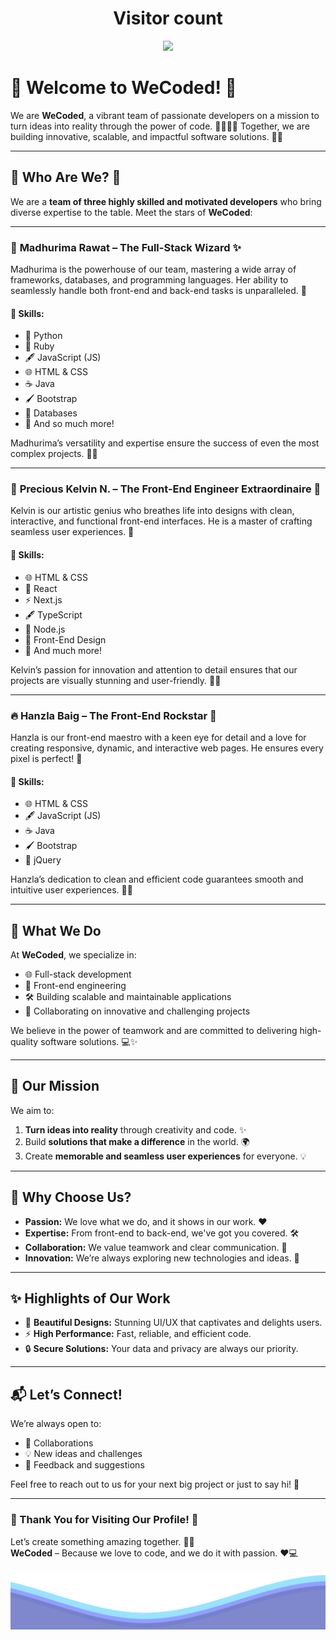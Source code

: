 <h1 align="center">
  Visitor count
</h1>

<p align="center">
  <img src="https://profile-counter.glitch.me/YOUR_USERNAME/count.svg" />
</p>



# 🌟 Welcome to WeCoded! 🚀

We are **WeCoded**, a vibrant team of passionate developers on a mission to turn ideas into reality through the power of code. 👩‍💻👨‍💻 Together, we are building innovative, scalable, and impactful software solutions. 🎉✨ 

---

## 🌈 Who Are We? 🤔

We are a **team of three highly skilled and motivated developers** who bring diverse expertise to the table. Meet the stars of **WeCoded**:

---

### 💎 **Madhurima Rawat** – The Full-Stack Wizard ✨  
Madhurima is the powerhouse of our team, mastering a wide array of frameworks, databases, and programming languages. Her ability to seamlessly handle both front-end and back-end tasks is unparalleled. 🌟  

#### 💼 **Skills:**  
- 🐍 Python  
- 💎 Ruby  
- 🖋️ JavaScript (JS)  
- 🌐 HTML & CSS  
- ☕ Java  
- 🖌️ Bootstrap  
- 💾 Databases  
- 🔧 And so much more!  

Madhurima’s versatility and expertise ensure the success of even the most complex projects. 🌟🌟

---

### 🌟 **Precious Kelvin N.** – The Front-End Engineer Extraordinaire 🎨  
Kelvin is our artistic genius who breathes life into designs with clean, interactive, and functional front-end interfaces. He is a master of crafting seamless user experiences. 🚀  

#### 💼 **Skills:**  
- 🌐 HTML & CSS  
- 🔮 React  
- ⚡ Next.js  
- 🖋️ TypeScript  
- 🌳 Node.js  
- 🎨 Front-End Design  
- 🔧 And much more!  

Kelvin’s passion for innovation and attention to detail ensures that our projects are visually stunning and user-friendly. 🎉✨

---

### 🔥 **Hanzla Baig** – The Front-End Rockstar 🎸  
Hanzla is our front-end maestro with a keen eye for detail and a love for creating responsive, dynamic, and interactive web pages. He ensures every pixel is perfect! 🎯  

#### 💼 **Skills:**  
- 🌐 HTML & CSS  
- 🖋️ JavaScript (JS)  
- ☕ Java  
- 🖌️ Bootstrap  
- 🔮 jQuery  

Hanzla’s dedication to clean and efficient code guarantees smooth and intuitive user experiences. 💪✨

---

## 🚀 What We Do  

At **WeCoded**, we specialize in:  
- 🌐 Full-stack development  
- 🎨 Front-end engineering  
- 🛠️ Building scalable and maintainable applications  
- 🤝 Collaborating on innovative and challenging projects  

We believe in the power of teamwork and are committed to delivering high-quality software solutions. 💻✨

---

## 🎯 Our Mission  

We aim to:  
1. **Turn ideas into reality** through creativity and code. ✨  
2. Build **solutions that make a difference** in the world. 🌍  
3. Create **memorable and seamless user experiences** for everyone. 💡  

---

## 🌟 Why Choose Us?  

- **Passion:** We love what we do, and it shows in our work. ❤️  
- **Expertise:** From front-end to back-end, we've got you covered. 🛠️  
- **Collaboration:** We value teamwork and clear communication. 🤝  
- **Innovation:** We’re always exploring new technologies and ideas. 🌟  

---

## ✨ Highlights of Our Work  

- 🎨 **Beautiful Designs:** Stunning UI/UX that captivates and delights users.  
- ⚡ **High Performance:** Fast, reliable, and efficient code.  
- 🔒 **Secure Solutions:** Your data and privacy are always our priority.  

---

## 📬 Let’s Connect!  

We’re always open to:  
- 🤝 Collaborations  
- 💡 New ideas and challenges  
- 🙌 Feedback and suggestions  

Feel free to reach out to us for your next big project or just to say hi! 👋  

---

### 🌟 Thank You for Visiting Our Profile! 🌈  

Let’s create something amazing together. 🚀✨  
**WeCoded** – Because we love to code, and we do it with passion. ❤️💻

<img src="waves.svg" width="950">
